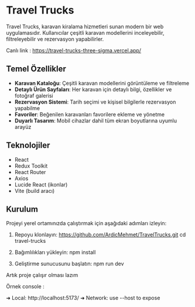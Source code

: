 # Travel Trucks

Travel Trucks, karavan kiralama hizmetleri sunan modern bir web uygulamasıdır. Kullanıcılar çeşitli karavan modellerini inceleyebilir, filtreleyebilir ve rezervasyon yapabilirler.

Canlı link : https://travel-trucks-three-sigma.vercel.app/

## Temel Özellikler

- **Karavan Kataloğu**: Çeşitli karavan modellerini görüntüleme ve filtreleme
- **Detaylı Ürün Sayfaları**: Her karavan için detaylı bilgi, özellikler ve fotoğraf galerisi
- **Rezervasyon Sistemi**: Tarih seçimi ve kişisel bilgilerle rezervasyon yapabilme
- **Favoriler**: Beğenilen karavanları favorilere ekleme ve yönetme
- **Duyarlı Tasarım**: Mobil cihazlar dahil tüm ekran boyutlarına uyumlu arayüz

## Teknolojiler

- React
- Redux Toolkit
- React Router
- Axios
- Lucide React (ikonlar)
- Vite (build aracı)

## Kurulum

Projeyi yerel ortamınızda çalıştırmak için aşağıdaki adımları izleyin:

1. Repoyu klonlayın:
https://github.com/ArdicMehmet/TravelTrucks.git
cd travel-trucks

2. Bağımlılıkları yükleyin:
npm install

3. Geliştirme sunucusunu başlatın:
npm run dev

Artık proje çalışır olması lazım

Örnek console : 

➜  Local:   http://localhost:5173/
➜  Network: use --host to expose
